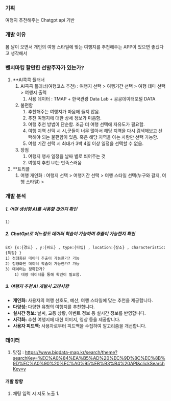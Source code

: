 ### 기획
여행지 추천해주는 Chatgpt api 기반 
### 개발 이유 
봄 날이 오면서 개인의 여행 스타일에 맞는 여행지를 추천해주는 APP이 있으면 좋겠다고 생각해서

### 벤치마킹 할만한 선발주자가 있는가?
1. **AI콕콕 플래너 
	1) AI콕콕 플래너(여행코스 추천) : 여행지 선택 > 여행기간 선택 > 여행 테마 선택 > 여행지 출력 
		1) 사용 데이터 : TMAP +  한국관광 Data Lab + 공공데이터포털 DATA 
	2) 불편함 
		1) 추천해주는 여행지가 마음에 들지 않음.
		2) 추천 여행지에 대한 상세 정보가 미흡함.
		3) 여행 추천 방법이 단순함. 조금 더 여행 선택에 자유도가 필요함.
		4) 여행 지역 선택 시 시,군들이 너무 많아서 해당 지역을 다시 검색해보고 선택해야 되는 불편함이 있음. 혹은 해당 지역을 아는 사람만 선택 가능함.
		5) 여행 기간 선택 시 최대가 3박 4일 이상 일정을 선택할 수 없음.
	3) 장점
		1)  여행지 행사 일정을 날짜 별로 띄어주는 것
		2)  여행지 추천 UI는 만족스러움 
2.  **트리플
	1) 여행 개인화 : 여행지 선택 > 여행기간 선택 > 여행 스타일 선택(누구와 갈지, 여행 스타일) >  

### 개발 분석
##### 1. 어떤 생성형 AI를 사용할 것인지 확인
	1) 
##### 2. ChatGpt로 어느정도 데이터 학습이 가능하며 추출이 가능한지 확인
	EX) {x:{경도} , y:{위도} , type:{타입} , location:{장소} , characteristic:{특징} }
	1) 정형화된 데이터 추출이 가능한가? 가능
	2) 정형화된 데이터 학습이 가능한가? 가능
	3) 데이터는 정확한가? 
		1) 대량 데이터를 통해 확인이 필요함.

##### 3. 여행지 추천 AI 개발시 고려사항
- **개인화:** 사용자의 여행 선호도, 예산, 여행 스타일에 맞는 추천을 제공합니다.
- **다양성:** 다양한 유형의 여행지를 추천합니다.
- **실시간 정보:** 날씨, 교통 상황, 이벤트 정보 등 실시간 정보를 반영합니다.
- **시각화:** 추천 여행지에 대한 이미지, 영상 등을 제공합니다.
- **사용자 피드백:** 사용자로부터 피드백을 수집하여 알고리즘을 개선합니다.
### 데이터
1. 맛집 : https://www.bigdata-map.kr/search/theme?searchKey=%EC%A0%84%EA%B5%AD%20%EC%9D%8C%EC%8B%9D%EC%A0%90%20%EC%A0%95%EB%B3%B4%20API&clickSearchKey=y


#### 개발 방향
1. 채팅 입력 시 지도 노출
	1. 